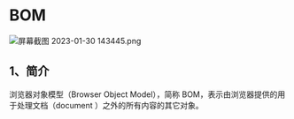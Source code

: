 # BOM

![屏幕截图 2023-01-30 143445.png](https://p6-juejin.byteimg.com/tos-cn-i-k3u1fbpfcp/c6825d62d05742b7a401f19d36ffc6ec~tplv-k3u1fbpfcp-watermark.image?)

## 1、简介

浏览器对象模型（Browser Object Model），简称 BOM，表示由浏览器提供的用于处理文档（document
）之外的所有内容的其它对象。

